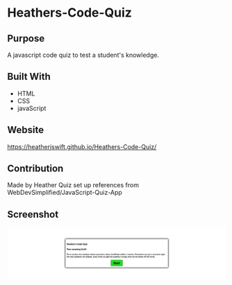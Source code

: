 # Heathers-Code-Quiz

## Purpose
A javascript code quiz to test a student's knowledge.

## Built With
* HTML
* CSS
* javaScript

## Website
https://heatherjswift.github.io/Heathers-Code-Quiz/

## Contribution
Made by Heather
Quiz set up references from WebDevSimplified/JavaScript-Quiz-App

## Screenshot
![quizscreenshot](assets/images/quizscreenshot.png)
